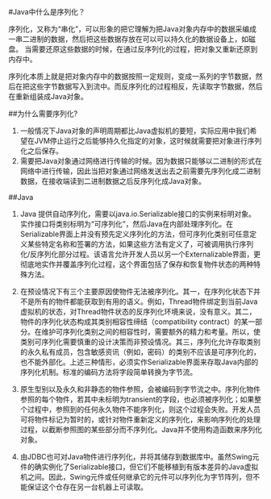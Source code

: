 #Java中什么是序列化？

 序列化，又称为“串化”，可以形象的把它理解为把Java对象内存中的数据采编成一串二进制的数据，然后把这些数据存放在可以可以持久化的数据设备上，如磁盘。
 当需要还原这些数据的时候，在通过反序列化的过程，把对象又重新还原到内存中。
 
 序列化本质上就是把对象内存中的数据按照一定规则，变成一系列的字节数据，然后在把这些字节数据写入到流中。而反序列化的过程相反，先读取字节数据，然后在重新组装成Java对象。

 ##为什么需要序列化?
 1. 一般情况下Java对象的声明周期都比Java虚拟机的要短，实际应用中我们希望在JVM停止运行之后能够持久化指定的对象，这时候就需要把对象进行序列化之后保存。
 2. 需要把Java对象通过网络进行传输的时候。因为数据只能够以二进制的形式在网络中进行传输，因此当把对象通过网络发送出去之前需要先序列化成二进制数据，在接收端读到二进制数据之后反序列化成Java对象。

 ##Java
 1. Java 提供自动序列化，需要以java.io.Serializable接口的实例来标明对象。
 实作接口将类别标明为“可序列化”，然后Java在内部处理序列化。在Serializable界面上并没有预先定义序列化的方法，但可序列化类别可任意定义某些特定名称和签署的方法，如果这些方法有定义了，可被调用执行序列化/反序列化部分过程。该语言允许开发人员以另一个Externalizable界面，更彻底地实作并覆盖序列化过程，这个界面包括了保存和恢复物件状态的两种特殊方法。
 
 2. 在预设情况下有三个主要原因使物件无法被序列化。其一，在序列化状态下并不是所有的物件都能获取到有用的语义。例如，Thread物件绑定到当前Java虚拟机的状态，对Thread物件状态的反序列化环境来说，没有意义。其二，物件的序列化状态构成其类别相容性缔结（compatibility contract）的某一部分。在维护可序列化类别之间的相容性时，需要额外的精力和考量。所以，使类别可序列化需要慎重的设计决策而非预设情况。其三，序列化允许存取类别的永久私有成员，包含敏感资讯（例如，密码）的类别不应该是可序列化的，也不能外部化。上述三种情形，必须实作Serializable界面来存取Java内部的序列化机制。标准的编码方法将字段简单转换为字节流。
 
 3. 原生型别以及永久和非静态的物件参照，会被编码到字节流之中。序列化物件参照的每个物件，若其中未标明为transient的字段，也必须被序列化；如果整个过程中，参照到的任何永久物件不能序列化，则这个过程会失败。开发人员可将物件标记为暂时的，或针对物件重新定义的序列化，来影响序列化的处理过程，以截断参照图的某些部分而不序列化。Java并不使用构造函数来序列化对象。
 
 4. 由JDBC也可对Java物件进行序列化，并将其储存到数据库中。虽然Swing元件的确实例化了Serializable接口，但它们不能移植到有版本差异的Java虚拟机之间。因此，Swing元件或任何继承它的元件可以序列化为字节阵列，但不能保证这个仓存在另一台机器上可读取。